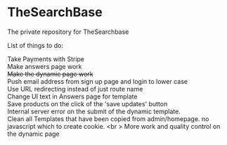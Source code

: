 # TheSearchBase
The private repository for TheSearchbase

List of things to do:

Take Payments with Stripe<br />
Make answers page work<br />
~~Make the dynamic page work~~<br />
Push email address from sign up page and login to lower case <br />
Use URL redirecting instead of just route name <br />
<BUG> Change UI text in Answers page for template <br />
<BUG> Save products on the click of the 'save updates' button <br />
<BUG> Internal server error on the submit of the dynamic template. <BUG> <br />
<BUG> Clean all Templates that have been copied from admin/homepage. no javascript which to create cookie. <br \>
More work and quality control on the dynamic page <br />

